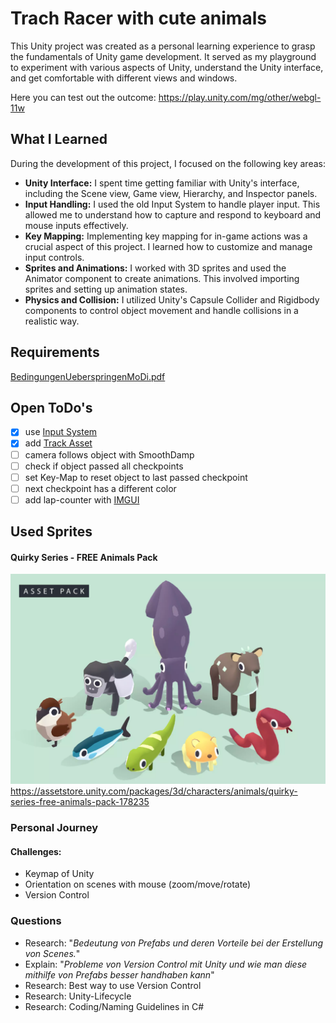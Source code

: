 # Trach Racer with cute animals

This Unity project was created as a personal learning experience to grasp the fundamentals of Unity game development. It served as my playground to experiment with various aspects of Unity, understand the Unity interface, and get comfortable with different views and windows.

Here you can test out the outcome: https://play.unity.com/mg/other/webgl-11w

## What I Learned
During the development of this project, I focused on the following key areas:
- **Unity Interface:** I spent time getting familiar with Unity's interface, including the Scene view, Game view, Hierarchy, and Inspector panels.
- **Input Handling:** I used the old Input System to handle player input. This allowed me to understand how to capture and respond to keyboard and mouse inputs effectively.
- **Key Mapping:** Implementing key mapping for in-game actions was a crucial aspect of this project. I learned how to customize and manage input controls.
- **Sprites and Animations:** I worked with 3D sprites and used the Animator component to create animations. This involved importing sprites and setting up animation states.
- **Physics and Collision:** I utilized Unity's Capsule Collider and Rigidbody components to control object movement and handle collisions in a realistic way.

## Requirements
[BedingungenUeberspringenMoDi.pdf](BedingungenUeberspringenMoDi.pdf)

## Open ToDo's
- [x] use [Input System](https://docs.unity3d.com/Packages/com.unity.inputsystem@1.7/manual/index.html)
- [x] add [Track Asset](https://assetstore.unity.com/packages/3d/environments/roadways/modular-lowpoly-track-roads-free-205188)
- [ ] camera follows object with SmoothDamp
- [ ] check if object passed all checkpoints
- [ ] set Key-Map to reset object to last passed checkpoint
- [ ] next checkpoint has a different color
- [ ] add lap-counter with [IMGUI](https://docs.unity3d.com/Manual/GUIScriptingGuide.html)

## Used Sprites
#### Quirky Series - FREE Animals Pack
![img.png](img.png)
https://assetstore.unity.com/packages/3d/characters/animals/quirky-series-free-animals-pack-178235

### Personal Journey
#### Challenges:
- Keymap of Unity
- Orientation on scenes with mouse (zoom/move/rotate)
- Version Control

### Questions
- Research: "_Bedeutung von Prefabs und deren Vorteile bei der Erstellung von Scenes._"
- Explain: "_Probleme von Version Control mit Unity und wie man diese mithilfe von Prefabs besser handhaben kann_"
- Research: Best way to use Version Control
- Research: Unity-Lifecycle
- Research: Coding/Naming Guidelines in C#